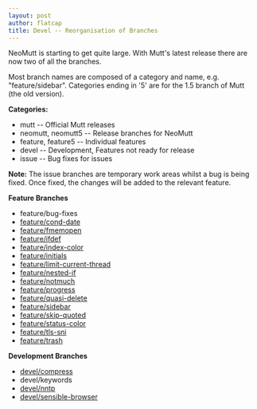 ```yaml
---
layout: post
author: flatcap
title: Devel -- Reorganisation of Branches
---
```


NeoMutt is starting to get quite large. With Mutt's latest release there are
now two of all the branches.

Most branch names are composed of a category and name, e.g. "feature/sidebar".
Categories ending in '5' are for the 1.5 branch of Mutt (the old version).

**Categories:**

- mutt -- Official Mutt releases
- neomutt, neomutt5 -- Release branches for NeoMutt
- feature, feature5 -- Individual features
- devel -- Development, Features not ready for release
- issue -- Bug fixes for issues

**Note:** The issue branches are temporary work areas whilst a bug is being
fixed. Once fixed, the changes will be added to the relevant feature.

**Feature Branches**

- feature/bug-fixes
- [feature/cond-date]({{site.url}}/feature/cond-date)
- [feature/fmemopen]({{site.url}}/feature/fmemopen)
- [feature/ifdef]({{site.url}}/feature/ifdef)
- [feature/index-color]({{site.url}}/feature/index-color)
- [feature/initials]({{site.url}}/feature/initials)
- [feature/limit-current-thread]({{site.url}}/feature/limit-current-thread)
- [feature/nested-if]({{site.url}}/feature/nested-if)
- [feature/notmuch]({{site.url}}/feature/notmuch)
- [feature/progress]({{site.url}}/feature/progress)
- [feature/quasi-delete]({{site.url}}/feature/quasi-delete)
- [feature/sidebar]({{site.url}}/feature/sidebar)
- [feature/skip-quoted]({{site.url}}/feature/skip-quoted)
- [feature/status-color]({{site.url}}/feature/status-color)
- [feature/tls-sni]({{site.url}}/feature/tls-sni)
- [feature/trash]({{site.url}}/feature/trash)

**Development Branches**

- [devel/compress]({{site.url}}/feature/compress)
- devel/keywords
- [devel/nntp]({{site.url}}/feature/nntp)
- [devel/sensible-browser]({{site.url}}/feature/sensible-browser)

